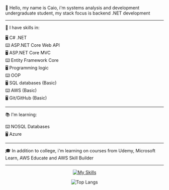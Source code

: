 :wave: Hello, my name is Caio, i'm systems analysis and development undergraduate student, my stack focus is backend .NET development  

---

📖 I have skills in: 

:desktop_computer: C# .NET   
:keyboard: ASP.NET Core Web API    
:desktop_computer: ASP.NET Core MVC       
:keyboard: Entity Framework Core     
:desktop_computer: Programming logic   
:keyboard: OOP   
:desktop_computer: SQL databases (Basic)   
:keyboard: AWS (Basic)   
:desktop_computer: Git/GitHub (Basic)   


---

📚 I'm learning:    

:keyboard: NOSQL Databases    
:desktop_computer: Azure    

---

:mortar_board: In addition to college, i'm learning on courses from Udemy, Microsoft Learn, AWS Educate and AWS Skill Builder

---
<div align="center">

[![My Skills](https://skillicons.dev/icons?i=dotnet,cs,visualstudio,aws,github)](https://skillicons.dev)  

![Top Langs](https://github-readme-stats.vercel.app/api/top-langs/?username=caiomolinaro&theme=transparent&layout=compact)

</div>

